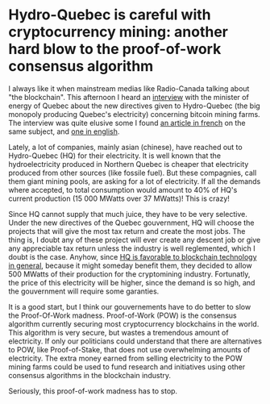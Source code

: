 # Hydro-Quebec is careful with cryptocurrency mining: another hard blow to the proof-of-work consensus algorithm

I always like it when mainstream medias like Radio-Canada talking about "the blockchain". This afternoon I heard an [interview](https://ici.radio-canada.ca/premiere/emissions/midi-info) with the minister of energy of Quebec about the new directives given to Hydro-Quebec (the big monopoly producing Quebec's electricity) concerning bitcoin mining farms. The interview was quite elusive some I found [an article in french](https://ici.radio-canada.ca/nouvelle/1079213/hydro-quebec-incapable-repondre--ensemble-demande-industrie-cryptomonnaies) on the same subject, and [one in english](http://montrealgazette.com/business/hydro-quebec-considers-raising-rates-for-bitcoin-miners).

Lately, a lot of companies, mainly asian (chinese), have reached out to Hydro-Quebec (HQ) for their electricity. It is well known that the hydroelectricity produced in Northern Quebec is cheaper that electricity produced from other sources (like fossile fuel). But these compagnies, call them giant mining pools, are asking for a lot of electricity. If all the demands where accepted, to total consumption would amount to 40% of HQ's current production (15 000 MWatts over 37 MWatts)! This is crazy!

Since HQ cannot supply that much juice, they have to be very selective. Under the new directives of the Quebec gouvernment, HQ will choose the projects that will give the most tax return and create the most jobs. The thing is, I doubt any of these project will ever create any descent job or give any appreciable tax return unless the industry is well reglemented, which I doubt is the case. Anyhow, since [HQ is favorable to blockchain technology in general](https://ici.radio-canada.ca/nouvelle/1066336/cryptomonnaies-mineurs-bitcoins-quebec-hydro-electricite-centre-informatique), because it might someday benefit them, they decided to allow 500 MWatts of their production for the cryptomining industry. Fortunatly, the price of this electricity will be higher, since the demand is so high, and the gouvernment will require some garanties. 

It is a good start, but I think our gouvernements have to do better to slow the Proof-Of-Work madness. Proof-of-Work (POW) is the consensus algorithm currently securing most cryptocurrency blockchains in the world. This algorithm is very secure, but wastes a tremendous amount of electricity. If only our politicians could understand that there are alternatives to POW, like Proof-of-Stake, that does not use overwhelming amounts of electricity. The extra money earned from selling electricity to the POW mining farms could be used to fund research and initiatives using other consensus algorithms in the blockchain industry.

Seriously, this proof-of-work madness has to stop.








